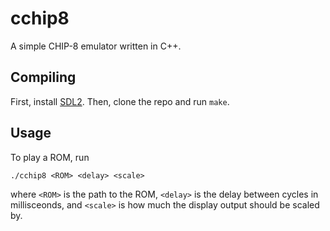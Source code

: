 # cchip8

A simple CHIP-8 emulator written in C++.

## Compiling

First, install [SDL2](https://www.libsdl.org/). Then, clone the repo and run `make`.

## Usage

To play a ROM, run

`./cchip8 <ROM> <delay> <scale>`

where `<ROM>` is the path to the ROM, `<delay>` is the delay between cycles in millisceonds, and `<scale>` is how much the display output should be scaled by.
